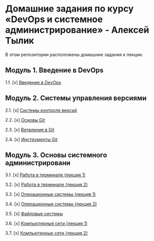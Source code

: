 # Домашние задания по курсу «DevOps и системное администрирование» - Алексей Тылик


В этом репозитории расположены домашние задания к лекции. 

## Модуль 1. Введение в DevOps

1.1. [x] [Введение в DevOps](01_intro_01/README.md)

## Модуль 2. Системы управления версиями

2.1. [x] [Системы контроля версий](02_git_01_vcs/README.md)

2.2. [x] [Основы Git](02_git_02_base/README.md)

2.3. [x] [Ветвления в Git](02_git_03_branching/README.md)

2.4. [x] [Инструменты Git](02-git-04-tools/README.md)

## Модуль 3. Основы системного администрировани

3.1. [x] [Работа в терминале (лекция 1)](03-sysadmin-01-terminal/README.md)

3.2. [x] [Работа в терминале (лекция 2)](03-sysadmin-02-terminal/README.md)

3.3. [x] [Операционные системы (лекция 1)](03-sysadmin-03-os/README.md)

3.4. [x] [Операционные системы (лекция 2)](03-sysadmin-04-os/README.md)

3.5. [x] [Файловые системы](03-sysadmin-05-fs/README.md)

3.6. [x] [Компьютерные сети (лекция 1)](03-sysadmin-06-net/README.md)

3.7. [х] [Компьютерные сети (лекция 2)](03-sysadmin-07-net/README.md)